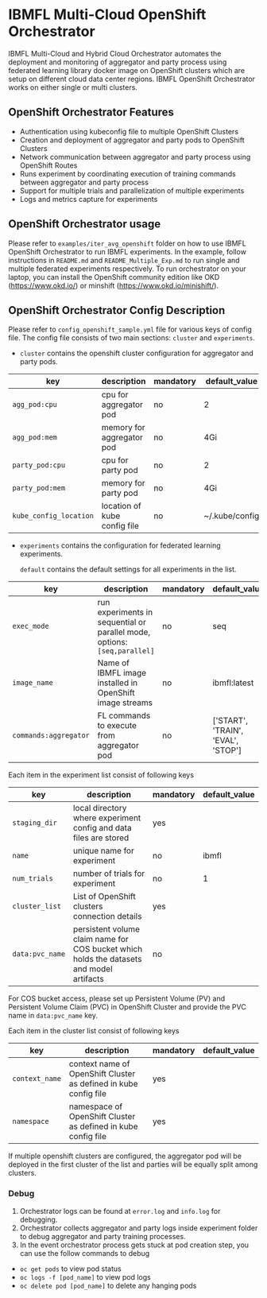 # IBMFL Multi-Cloud OpenShift Orchestrator

IBMFL Multi-Cloud and Hybrid Cloud Orchestrator automates the deployment and monitoring of aggregator and party process using federated learning library docker image on OpenShift clusters which are setup on different cloud data center regions. IBMFL OpenShift Orchestrator works on either single or multi clusters.

## OpenShift Orchestrator Features

- Authentication using kubeconfig file to multiple OpenShift Clusters
- Creation and deployment of aggregator and party pods to OpenShift Clusters
- Network communication between aggregator and party process using OpenShift Routes
- Runs experiment by coordinating execution of training commands between aggregator and party process 
- Support for multiple trials and parallelization of multiple experiments 
- Logs and metrics capture for experiments

## OpenShift Orchestrator usage
Please refer to `examples/iter_avg_openshift` folder on how to use IBMFL OpenShift Orchestrator to run IBMFL experiments. In the example, follow instructions in `README.md` and `README_Multiple_Exp.md` to run single and multiple federated experiments respectively.
To run orchestrator on your laptop, you can install the OpenShift community edition like OKD (https://www.okd.io/) or minshift (https://www.okd.io/minishift/).

## OpenShift Orchestrator Config Description
Please refer to `config_openshift_sample.yml` file for various keys of config file. The config file consists of two main sections: `cluster` and `experiments`.

- `cluster` contains the openshift cluster configuration for aggregator and party pods.

key          | description | mandatory|default_value
------------ | ----------- |----------|------------
`agg_pod:cpu`  | cpu for aggregator pod | no | 2
`agg_pod:mem`| memory for  aggregator pod | no | 4Gi
`party_pod:cpu`  | cpu for party pod | no | 2
`party_pod:mem`| memory for  party pod | no | 4Gi 
`kube_config_location`| location of kube config file | no | ~/.kube/config 

- `experiments` contains the configuration for federated learning experiments. 
    
    `default` contains the default settings for all experiments in the list.
    
key          | description | mandatory|default_value
------------ | ----------- |----------|------------
`exec_mode`  | run experiments in sequential or parallel mode, options: `[seq,parallel]`  | no | seq
`image_name`| Name of IBMFL image installed in OpenShift image streams  | no | ibmfl:latest
`commands:aggregator`  | FL commands to execute from aggregator pod | no | ['START', 'TRAIN', 'EVAL', 'STOP']

Each item in the experiment list consist of following keys

key          | description | mandatory|default_value
------------ | ----------- |----------|------------
`staging_dir`  | local directory where experiment config and data files are stored  | yes | 
`name`| unique name for experiment  | no | ibmfl
`num_trials`  | number of trials for experiment | no | 1
`cluster_list`  | List of OpenShift clusters connection details | yes | 
`data:pvc_name`  | persistent volume claim name for COS bucket which holds the datasets and model artifacts | no |

For COS bucket access, please set up Persistent Volume (PV) and Persistent Volume Claim (PVC) in OpenShift Cluster and provide the PVC name in `data:pvc_name` key.

Each item in the cluster list consist of following keys

key          | description | mandatory|default_value
------------ | ----------- |----------|------------
`context_name`  | context name of OpenShift Cluster as defined in kube config file  | yes | 
`namespace`| namespace of OpenShift Cluster as defined in kube config file  | yes |

If multiple openshift clusters are configured, the aggregator pod will be deployed in the first cluster of the list and parties will be equally split among clusters.

### Debug
1. Orchestrator logs can be found at `error.log` and `info.log` for debugging.
2. Orchestrator collects aggregator and party logs inside experiment folder to debug aggregator and party training processes.
3. In the event orchestrator process gets stuck at pod creation step, you can use the follow commands to debug
 - `oc get pods` to view pod status
 - `oc logs -f [pod_name]` to view pod logs
 - `oc delete pod [pod_name]` to delete any hanging pods
